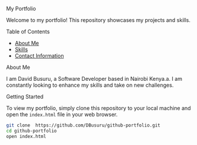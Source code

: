 My Portfolio  

Welcome to my portfolio! This repository showcases my projects and skills.

Table of Contents  

- [About Me](#about-me)  
- [Skills](#skills)  
- [Contact Information](#contact-information)  

About Me  

I am David Busuru, a Software Developer based in Nairobi Kenya.a. I am constantly looking to enhance my skills and take on new challenges.  


Getting Started  

To view my portfolio, simply clone this repository to your local machine and open the `index.html` file in your web browser.   

```bash  
git clone  https://github.com/DBusuru/github-portfolio.git
cd github-portfolio 
open index.html
